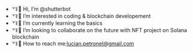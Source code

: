 - ꒷꒦🍄 Hi, I’m @shutterbot
- ꒷꒦🌿 I’m interested in coding & blockchain developement
- ꒷꒦🍄 I’m currently learning  the basics
- ꒷꒦🌿 I’m looking to collaborate on the future with NFT  project on Solana blockchain 
- ꒷꒦🍄 How to reach me:lucian.petronel@gmail.com

<!---
ShutterBot is a ✨ special ✨ repository because its `README.md` (this file) appears on your GitHub profile.
You can click the Preview link to take a look at your changes.
--->
